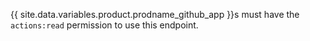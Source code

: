 {{ site.data.variables.product.prodname_github_app }}s must have the `actions:read` permission to use this endpoint.